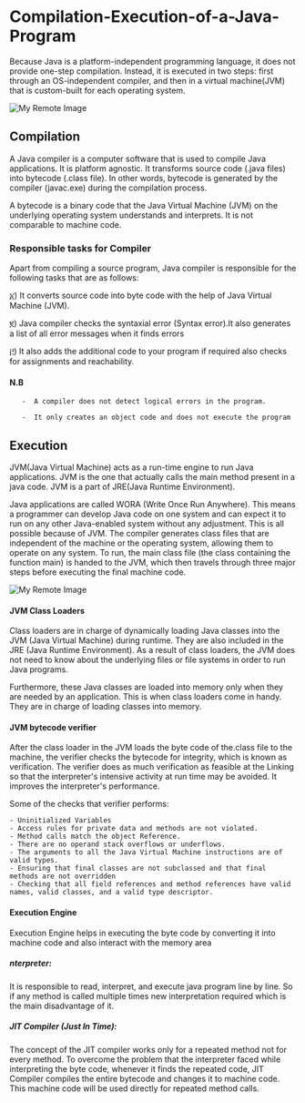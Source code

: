 # Compilation-Execution-of-a-Java-Program

Because Java is a platform-independent programming language, it does not provide one-step compilation.
Instead, it is executed in two steps: first through an OS-independent compiler, and then in a virtual machine(JVM) that is custom-built for each operating system.

![My Remote Image](https://sp-ao.shortpixel.ai/client/to_avif,q_glossy,ret_img,w_839/https://simplesnippets.tech/wp-content/uploads/2018/03/java-execution-flow-diagram.png)

## Compilation

A Java compiler is a computer software that is used to compile Java applications. It is platform agnostic.
It transforms source code (.java files) into bytecode (.class file).
In other words, bytecode is generated by the compiler (javac.exe) during the compilation process.

A bytecode is a binary code that the Java Virtual Machine (JVM) on the underlying operating system understands and interprets.
It is not comparable to machine code.


  ### Responsible tasks for Compiler
  
Apart from compiling a source program, Java compiler is responsible for the following tasks that are as follows:

	
     
  ፩) It converts source code into byte code with the help of Java Virtual Machine (JVM).
  
  ፪) Java compiler checks the syntaxial error (Syntax error).It also generates a list of all error messages when it finds errors 
  
  ፫) It also adds the additional code to your program if required also checks for assignments and reachability.
      
   #### N.B 
       -  A compiler does not detect logical errors in the program.

       -  It only creates an object code and does not execute the program
       
## Execution

JVM(Java Virtual Machine) acts as a run-time engine to run Java applications. JVM is the one that actually calls the main method present in a java code. JVM is a part of JRE(Java Runtime Environment).

Java applications are called WORA (Write Once Run Anywhere). This means a programmer can develop Java code on one system and can expect it to run on any other Java-enabled system without any adjustment. This is all possible because of JVM.
The compiler generates class files that are independent of the machine or the operating system, allowing them to operate on any system.
To run, the main class file (the class containing the function main) is handed to the JVM, which then travels through three major steps before executing the final machine code. 

![My Remote Image](https://www.guru99.com/images/java/052016_0614_WorkingofJa10.jpg)

#### JVM Class Loaders
Class loaders are in charge of dynamically loading Java classes into the JVM (Java Virtual Machine) during runtime.
They are also included in the JRE (Java Runtime Environment).
As a result of class loaders, the JVM does not need to know about the underlying files or file systems in order to run Java programs.


Furthermore, these Java classes are loaded into memory only when they are needed by an application.
This is when class loaders come in handy.
They are in charge of loading classes into memory. 



#### JVM bytecode verifier

After the class loader in the JVM loads the byte code of the.class file to the machine, the verifier checks the bytecode for integrity, which is known as verification.
The verifier does as much verification as feasible at the Linking so that the interpreter's intensive activity at run time may be avoided.
It improves the interpreter's performance. 

Some of the checks that verifier performs:

    - Uninitialized Variables
    - Access rules for private data and methods are not violated.
    - Method calls match the object Reference.
    - There are no operand stack overflows or underflows.
    - The arguments to all the Java Virtual Machine instructions are of valid types.
    - Ensuring that final classes are not subclassed and that final methods are not overridden
    - Checking that all field references and method references have valid names, valid classes, and a valid type descriptor.
    
#### Execution Engine

Execution Engine helps in executing the byte code by converting it into machine code and also interact with the memory area

 ##### nterpreter:
 It is responsible to read, interpret, and execute java program line by line. So if any method is called multiple times new interpretation required which is the main disadvantage of it.
 
##### JIT Compiler (Just In Time): 
The concept of the JIT compiler works only for a repeated method not for every method. To overcome the problem that the interpreter faced while interpreting the byte code, whenever it finds the repeated code, JIT Compiler compiles the entire bytecode and changes it to machine code. This machine code will be used directly for repeated method calls.

      

